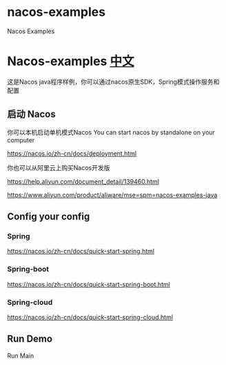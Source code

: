 # nacos-examples
Nacos Examples

# Nacos-examples [中文](./README.md) #

这是Nacos java程序样例，你可以通过nacos原生SDK，Spring模式操作服务和配置

## 启动 Nacos 

你可以本机启动单机模式Nacos
You can start nacos by standalone on your computer

https://nacos.io/zh-cn/docs/deployment.html

你也可以从阿里云上购买Nacos开发版

https://help.aliyun.com/document_detail/139460.html

https://www.aliyun.com/product/aliware/mse=spm=nacos-examples-java

## Config your config 

### Spring
https://nacos.io/zh-cn/docs/quick-start-spring.html

### Spring-boot
https://nacos.io/zh-cn/docs/quick-start-spring-boot.html

### Spring-cloud
https://nacos.io/zh-cn/docs/quick-start-spring-cloud.html

## Run Demo
Run Main
